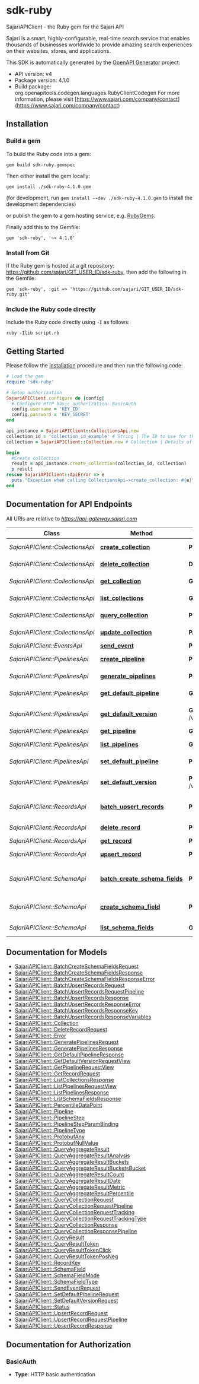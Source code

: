 # sdk-ruby

SajariAPIClient - the Ruby gem for the Sajari API

Sajari is a smart, highly-configurable, real-time search service that enables thousands of businesses worldwide to provide amazing search experiences on their websites, stores, and applications.

This SDK is automatically generated by the [OpenAPI Generator](https://openapi-generator.tech) project:

- API version: v4
- Package version: 4.1.0
- Build package: org.openapitools.codegen.languages.RubyClientCodegen
For more information, please visit [https://www.sajari.com/company/contact](https://www.sajari.com/company/contact)

## Installation

### Build a gem

To build the Ruby code into a gem:

```shell
gem build sdk-ruby.gemspec
```

Then either install the gem locally:

```shell
gem install ./sdk-ruby-4.1.0.gem
```

(for development, run `gem install --dev ./sdk-ruby-4.1.0.gem` to install the development dependencies)

or publish the gem to a gem hosting service, e.g. [RubyGems](https://rubygems.org/).

Finally add this to the Gemfile:

    gem 'sdk-ruby', '~> 4.1.0'

### Install from Git

If the Ruby gem is hosted at a git repository: https://github.com/sajari/GIT_USER_ID/sdk-ruby, then add the following in the Gemfile:

    gem 'sdk-ruby', :git => 'https://github.com/sajari/GIT_USER_ID/sdk-ruby.git'

### Include the Ruby code directly

Include the Ruby code directly using `-I` as follows:

```shell
ruby -Ilib script.rb
```

## Getting Started

Please follow the [installation](#installation) procedure and then run the following code:

```ruby
# Load the gem
require 'sdk-ruby'

# Setup authorization
SajariAPIClient.configure do |config|
  # Configure HTTP basic authorization: BasicAuth
  config.username = 'KEY_ID'
  config.password = 'KEY_SECRET'
end

api_instance = SajariAPIClient::CollectionsApi.new
collection_id = 'collection_id_example' # String | The ID to use for the collection.  This must start with an alphanumeric character followed by one or more alphanumeric or `-` characters. Strictly speaking, it must match the regular expression: `^[A-Za-z][A-Za-z0-9\\-]*$`.
collection = SajariAPIClient::Collection.new # Collection | Details of the collection to create.

begin
  #Create collection
  result = api_instance.create_collection(collection_id, collection)
  p result
rescue SajariAPIClient::ApiError => e
  puts "Exception when calling CollectionsApi->create_collection: #{e}"
end

```

## Documentation for API Endpoints

All URIs are relative to *https://api-gateway.sajari.com*

Class | Method | HTTP request | Description
------------ | ------------- | ------------- | -------------
*SajariAPIClient::CollectionsApi* | [**create_collection**](docs/CollectionsApi.md#create_collection) | **POST** /v4/collections | Create collection
*SajariAPIClient::CollectionsApi* | [**delete_collection**](docs/CollectionsApi.md#delete_collection) | **DELETE** /v4/collections/{collection_id} | Delete collection
*SajariAPIClient::CollectionsApi* | [**get_collection**](docs/CollectionsApi.md#get_collection) | **GET** /v4/collections/{collection_id} | Get collection
*SajariAPIClient::CollectionsApi* | [**list_collections**](docs/CollectionsApi.md#list_collections) | **GET** /v4/collections | List collections
*SajariAPIClient::CollectionsApi* | [**query_collection**](docs/CollectionsApi.md#query_collection) | **POST** /v4/collections/{collection_id}:queryCollection | Query collection
*SajariAPIClient::CollectionsApi* | [**update_collection**](docs/CollectionsApi.md#update_collection) | **PATCH** /v4/collections/{collection_id} | Update collection
*SajariAPIClient::EventsApi* | [**send_event**](docs/EventsApi.md#send_event) | **POST** /v4/events:sendEvent | Send event
*SajariAPIClient::PipelinesApi* | [**create_pipeline**](docs/PipelinesApi.md#create_pipeline) | **POST** /v4/collections/{collection_id}/pipelines | Create pipeline
*SajariAPIClient::PipelinesApi* | [**generate_pipelines**](docs/PipelinesApi.md#generate_pipelines) | **POST** /v4/collections/{collection_id}:generatePipelines | Generate pipelines
*SajariAPIClient::PipelinesApi* | [**get_default_pipeline**](docs/PipelinesApi.md#get_default_pipeline) | **GET** /v4/collections/{collection_id}:getDefaultPipeline | Get default pipeline
*SajariAPIClient::PipelinesApi* | [**get_default_version**](docs/PipelinesApi.md#get_default_version) | **GET** /v4/collections/{collection_id}/pipelines/{type}/{name}:getDefaultVersion | Get default pipeline version
*SajariAPIClient::PipelinesApi* | [**get_pipeline**](docs/PipelinesApi.md#get_pipeline) | **GET** /v4/collections/{collection_id}/pipelines/{type}/{name}/{version} | Get pipeline
*SajariAPIClient::PipelinesApi* | [**list_pipelines**](docs/PipelinesApi.md#list_pipelines) | **GET** /v4/collections/{collection_id}/pipelines | List pipelines
*SajariAPIClient::PipelinesApi* | [**set_default_pipeline**](docs/PipelinesApi.md#set_default_pipeline) | **POST** /v4/collections/{collection_id}:setDefaultPipeline | Set default pipeline
*SajariAPIClient::PipelinesApi* | [**set_default_version**](docs/PipelinesApi.md#set_default_version) | **POST** /v4/collections/{collection_id}/pipelines/{type}/{name}:setDefaultVersion | Set default pipeline version
*SajariAPIClient::RecordsApi* | [**batch_upsert_records**](docs/RecordsApi.md#batch_upsert_records) | **POST** /v4/collections/{collection_id}/records:batchUpsert | Batch upsert records
*SajariAPIClient::RecordsApi* | [**delete_record**](docs/RecordsApi.md#delete_record) | **POST** /v4/collections/{collection_id}/records:delete | Delete record
*SajariAPIClient::RecordsApi* | [**get_record**](docs/RecordsApi.md#get_record) | **POST** /v4/collections/{collection_id}/records:get | Get record
*SajariAPIClient::RecordsApi* | [**upsert_record**](docs/RecordsApi.md#upsert_record) | **POST** /v4/collections/{collection_id}/records:upsert | Upsert record
*SajariAPIClient::SchemaApi* | [**batch_create_schema_fields**](docs/SchemaApi.md#batch_create_schema_fields) | **POST** /v4/collections/{collection_id}/schemaFields:batchCreate | Batch create schema fields
*SajariAPIClient::SchemaApi* | [**create_schema_field**](docs/SchemaApi.md#create_schema_field) | **POST** /v4/collections/{collection_id}/schemaFields | Create schema field
*SajariAPIClient::SchemaApi* | [**list_schema_fields**](docs/SchemaApi.md#list_schema_fields) | **GET** /v4/collections/{collection_id}/schemaFields | List schema fields


## Documentation for Models

 - [SajariAPIClient::BatchCreateSchemaFieldsRequest](docs/BatchCreateSchemaFieldsRequest.md)
 - [SajariAPIClient::BatchCreateSchemaFieldsResponse](docs/BatchCreateSchemaFieldsResponse.md)
 - [SajariAPIClient::BatchCreateSchemaFieldsResponseError](docs/BatchCreateSchemaFieldsResponseError.md)
 - [SajariAPIClient::BatchUpsertRecordsRequest](docs/BatchUpsertRecordsRequest.md)
 - [SajariAPIClient::BatchUpsertRecordsRequestPipeline](docs/BatchUpsertRecordsRequestPipeline.md)
 - [SajariAPIClient::BatchUpsertRecordsResponse](docs/BatchUpsertRecordsResponse.md)
 - [SajariAPIClient::BatchUpsertRecordsResponseError](docs/BatchUpsertRecordsResponseError.md)
 - [SajariAPIClient::BatchUpsertRecordsResponseKey](docs/BatchUpsertRecordsResponseKey.md)
 - [SajariAPIClient::BatchUpsertRecordsResponseVariables](docs/BatchUpsertRecordsResponseVariables.md)
 - [SajariAPIClient::Collection](docs/Collection.md)
 - [SajariAPIClient::DeleteRecordRequest](docs/DeleteRecordRequest.md)
 - [SajariAPIClient::Error](docs/Error.md)
 - [SajariAPIClient::GeneratePipelinesRequest](docs/GeneratePipelinesRequest.md)
 - [SajariAPIClient::GeneratePipelinesResponse](docs/GeneratePipelinesResponse.md)
 - [SajariAPIClient::GetDefaultPipelineResponse](docs/GetDefaultPipelineResponse.md)
 - [SajariAPIClient::GetDefaultVersionRequestView](docs/GetDefaultVersionRequestView.md)
 - [SajariAPIClient::GetPipelineRequestView](docs/GetPipelineRequestView.md)
 - [SajariAPIClient::GetRecordRequest](docs/GetRecordRequest.md)
 - [SajariAPIClient::ListCollectionsResponse](docs/ListCollectionsResponse.md)
 - [SajariAPIClient::ListPipelinesRequestView](docs/ListPipelinesRequestView.md)
 - [SajariAPIClient::ListPipelinesResponse](docs/ListPipelinesResponse.md)
 - [SajariAPIClient::ListSchemaFieldsResponse](docs/ListSchemaFieldsResponse.md)
 - [SajariAPIClient::PercentileDataPoint](docs/PercentileDataPoint.md)
 - [SajariAPIClient::Pipeline](docs/Pipeline.md)
 - [SajariAPIClient::PipelineStep](docs/PipelineStep.md)
 - [SajariAPIClient::PipelineStepParamBinding](docs/PipelineStepParamBinding.md)
 - [SajariAPIClient::PipelineType](docs/PipelineType.md)
 - [SajariAPIClient::ProtobufAny](docs/ProtobufAny.md)
 - [SajariAPIClient::ProtobufNullValue](docs/ProtobufNullValue.md)
 - [SajariAPIClient::QueryAggregateResult](docs/QueryAggregateResult.md)
 - [SajariAPIClient::QueryAggregateResultAnalysis](docs/QueryAggregateResultAnalysis.md)
 - [SajariAPIClient::QueryAggregateResultBuckets](docs/QueryAggregateResultBuckets.md)
 - [SajariAPIClient::QueryAggregateResultBucketsBucket](docs/QueryAggregateResultBucketsBucket.md)
 - [SajariAPIClient::QueryAggregateResultCount](docs/QueryAggregateResultCount.md)
 - [SajariAPIClient::QueryAggregateResultDate](docs/QueryAggregateResultDate.md)
 - [SajariAPIClient::QueryAggregateResultMetric](docs/QueryAggregateResultMetric.md)
 - [SajariAPIClient::QueryAggregateResultPercentile](docs/QueryAggregateResultPercentile.md)
 - [SajariAPIClient::QueryCollectionRequest](docs/QueryCollectionRequest.md)
 - [SajariAPIClient::QueryCollectionRequestPipeline](docs/QueryCollectionRequestPipeline.md)
 - [SajariAPIClient::QueryCollectionRequestTracking](docs/QueryCollectionRequestTracking.md)
 - [SajariAPIClient::QueryCollectionRequestTrackingType](docs/QueryCollectionRequestTrackingType.md)
 - [SajariAPIClient::QueryCollectionResponse](docs/QueryCollectionResponse.md)
 - [SajariAPIClient::QueryCollectionResponsePipeline](docs/QueryCollectionResponsePipeline.md)
 - [SajariAPIClient::QueryResult](docs/QueryResult.md)
 - [SajariAPIClient::QueryResultToken](docs/QueryResultToken.md)
 - [SajariAPIClient::QueryResultTokenClick](docs/QueryResultTokenClick.md)
 - [SajariAPIClient::QueryResultTokenPosNeg](docs/QueryResultTokenPosNeg.md)
 - [SajariAPIClient::RecordKey](docs/RecordKey.md)
 - [SajariAPIClient::SchemaField](docs/SchemaField.md)
 - [SajariAPIClient::SchemaFieldMode](docs/SchemaFieldMode.md)
 - [SajariAPIClient::SchemaFieldType](docs/SchemaFieldType.md)
 - [SajariAPIClient::SendEventRequest](docs/SendEventRequest.md)
 - [SajariAPIClient::SetDefaultPipelineRequest](docs/SetDefaultPipelineRequest.md)
 - [SajariAPIClient::SetDefaultVersionRequest](docs/SetDefaultVersionRequest.md)
 - [SajariAPIClient::Status](docs/Status.md)
 - [SajariAPIClient::UpsertRecordRequest](docs/UpsertRecordRequest.md)
 - [SajariAPIClient::UpsertRecordRequestPipeline](docs/UpsertRecordRequestPipeline.md)
 - [SajariAPIClient::UpsertRecordResponse](docs/UpsertRecordResponse.md)


## Documentation for Authorization


### BasicAuth

- **Type**: HTTP basic authentication

